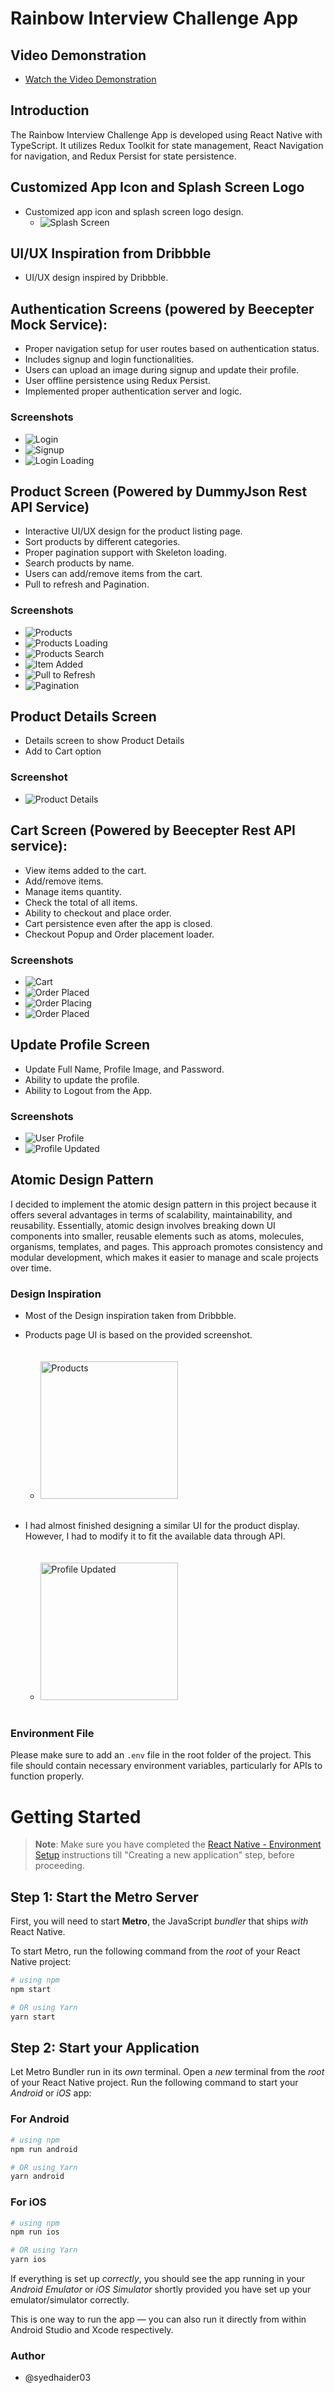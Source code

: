 # Rainbow Interview Challenge App

## Video Demonstration

- [Watch the Video Demonstration](https://drive.google.com/file/d/1EKIZGxgAFJ_yAyIxWXbcAr2_gMAj6aE7/view?usp=sharing)

## Introduction

The Rainbow Interview Challenge App is developed using React Native with TypeScript. It utilizes Redux Toolkit for state management, React Navigation for navigation, and Redux Persist for state persistence.

## Customized App Icon and Splash Screen Logo

- Customized app icon and splash screen logo design.
  - ![Splash Screen](screenshots/splash.png)

## UI/UX Inspiration from Dribbble

- UI/UX design inspired by Dribbble.

## Authentication Screens (powered by Beecepter Mock Service):

- Proper navigation setup for user routes based on authentication status.
- Includes signup and login functionalities.
- Users can upload an image during signup and update their profile.
- User offline persistence using Redux Persist.
- Implemented proper authentication server and logic.

### Screenshots

- ![Login](screenshots/Login.png)
- ![Signup](screenshots/Signup.png)
- ![Login Loading](screenshots/Login_loading.png)

## Product Screen (Powered by DummyJson Rest API Service)

- Interactive UI/UX design for the product listing page.
- Sort products by different categories.
- Proper pagination support with Skeleton loading.
- Search products by name.
- Users can add/remove items from the cart.
- Pull to refresh and Pagination.

### Screenshots

- ![Products](screenshots/products.png)
- ![Products Loading](screenshots/products_loading.png)
- ![Products Search](screenshots/products_search.png)
- ![Item Added](screenshots/item_added.png)
- ![Pull to Refresh](screenshots/pull_to_refresh.png)
- ![Pagination](screenshots/pagination.png)

## Product Details Screen

- Details screen to show Product Details
- Add to Cart option

### Screenshot

- ![Product Details](screenshots/product_details.png)

## Cart Screen (Powered by Beecepter Rest API service):

- View items added to the cart.
- Add/remove items.
- Manage items quantity.
- Check the total of all items.
- Ability to checkout and place order.
- Cart persistence even after the app is closed.
- Checkout Popup and Order placement loader.

### Screenshots

- ![Cart](screenshots/cart.png)
- ![Order Placed](screenshots/checkout_screen.png)
- ![Order Placing](screenshots/order_placing.png)
- ![Order Placed](screenshots/order_placed.png)

## Update Profile Screen

- Update Full Name, Profile Image, and Password.
- Ability to update the profile.
- Ability to Logout from the App.

### Screenshots

- ![User Profile](screenshots/user_profile.png)
- ![Profile Updated](screenshots/profile_updated.png)

## Atomic Design Pattern

I decided to implement the atomic design pattern in this project because it offers several advantages in terms of scalability, maintainability, and reusability. Essentially, atomic design involves breaking down UI components into smaller, reusable elements such as atoms, molecules, organisms, templates, and pages. This approach promotes consistency and modular development, which makes it easier to manage and scale projects over time.

### Design Inspiration

- Most of the Design inspiration taken from Dribbble.
- Products page UI is based on the provided screenshot.

  - <img src="screenshots/inspiration.jpg" alt="Products" width="220" style="margin-top: 20px; margin-bottom: 20px;"/>

- I had almost finished designing a similar UI for the product display. However, I had to modify it to fit the available data through API.

  - <img src="screenshots/initial_design.png" alt="Profile Updated" width="220" style="margin-top: 20px; margin-bottom: 20px;"/>

### Environment File

Please make sure to add an `.env` file in the root folder of the project. This file should contain necessary environment variables, particularly for APIs to function properly.

# Getting Started

> **Note**: Make sure you have completed the [React Native - Environment Setup](https://reactnative.dev/docs/environment-setup) instructions till "Creating a new application" step, before proceeding.

## Step 1: Start the Metro Server

First, you will need to start **Metro**, the JavaScript _bundler_ that ships _with_ React Native.

To start Metro, run the following command from the _root_ of your React Native project:

```bash
# using npm
npm start

# OR using Yarn
yarn start
```

## Step 2: Start your Application

Let Metro Bundler run in its _own_ terminal. Open a _new_ terminal from the _root_ of your React Native project. Run the following command to start your _Android_ or _iOS_ app:

### For Android

```bash
# using npm
npm run android

# OR using Yarn
yarn android
```

### For iOS

```bash
# using npm
npm run ios

# OR using Yarn
yarn ios
```

If everything is set up _correctly_, you should see the app running in your _Android Emulator_ or _iOS Simulator_ shortly provided you have set up your emulator/simulator correctly.

This is one way to run the app — you can also run it directly from within Android Studio and Xcode respectively.

### Author

- @syedhaider03
